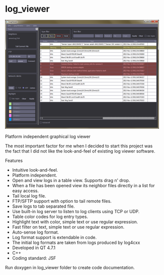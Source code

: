 log_viewer
==========

<img src="screenshot.png" alt="Screenshot"/>

Platform independent graphical log viewer

The most important factor for me when I decided to start this project was the fact that I did not like the look-and-feel of existing log viewer software.

Features
* Intuitive look-and-feel.
* Platform independent.
* Open and view logs in a table view. Supports drag n' drop.
* When a file has been opened view its neighbor files directly in a list for easy access.
* Tail local log file.
* FTP/SFTP support with option to tail remote files.
* Save logs to tab separated file.
* Use built-in log server to listen to log clients using TCP or UDP.
* Table color codes for log entry types.
* Highlight text with color, simple text or use regular expression.
* Fast filter on text, simple text or use regular expression.
* Auto-sense log format.
* Log format support is extendable in code.
* The initial log formats are taken from logs produced by log4cxx
* Developed in QT 4.7.1
* C++
* Coding standard: JSF

Run doxygen in log_viewer folder to create code documentation.
